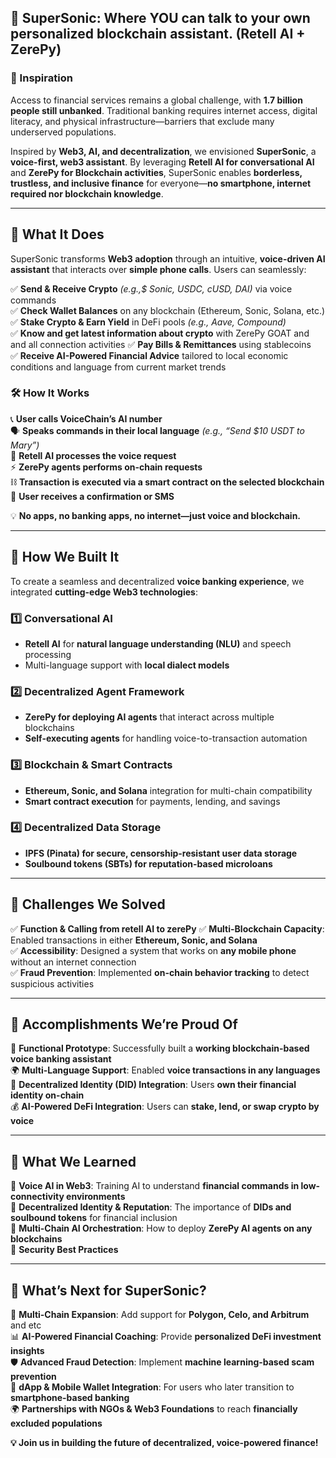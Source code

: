 ## **🔹 SuperSonic: Where YOU can talk to your own personalized blockchain assistant. (Retell AI + ZerePy)**  

### **🚀 Inspiration**  
Access to financial services remains a global challenge, with **1.7 billion people still unbanked**. Traditional banking requires internet access, digital literacy, and physical infrastructure—barriers that exclude many underserved populations.  

Inspired by **Web3, AI, and decentralization**, we envisioned **SuperSonic**, a **voice-first, web3 assistant**. By leveraging **Retell AI for conversational AI** and **ZerePy for Blockchain activities**, SuperSonic enables **borderless, trustless, and inclusive finance** for everyone—**no smartphone, internet required nor blockchain knowledge**.  

---

## **🔹 What It Does**  
SuperSonic transforms **Web3 adoption** through an intuitive, **voice-driven AI assistant** that interacts over **simple phone calls**. Users can seamlessly:  

✅ **Send & Receive Crypto** _(e.g.,$ Sonic, USDC, cUSD, DAI)_ via voice commands  
✅ **Check Wallet Balances** on any blockchain (Ethereum, Sonic, Solana, etc.)  
✅ **Stake Crypto & Earn Yield** in DeFi pools _(e.g., Aave, Compound)_  
✅ **Know and get latest information about crypto** with ZerePy GOAT and and all connection activities 
✅ **Pay Bills & Remittances** using stablecoins  
✅ **Receive AI-Powered Financial Advice** tailored to local economic conditions and language from current market trends  

### **🛠️ How It Works**  
📞 **User calls VoiceChain’s AI number**  
🗣️ **Speaks commands in their local language** _(e.g., “Send $10 USDT to Mary”)_  
🤖 **Retell AI processes the voice request**  
⚡ **ZerePy agents performs on-chain requests**  
⛓️ **Transaction is executed via a smart contract on the selected blockchain**  
📲 **User receives a confirmation or SMS**  

💡 **No apps, no banking apps, no internet—just voice and blockchain.**  

---

## **🔹 How We Built It**  
To create a seamless and decentralized **voice banking experience**, we integrated **cutting-edge Web3 technologies**:  

### **1️⃣ Conversational AI**  
- **Retell AI** for **natural language understanding (NLU)** and speech processing  
- Multi-language support with **local dialect models**  

### **2️⃣ Decentralized Agent Framework**  
- **ZerePy for deploying AI agents** that interact across multiple blockchains  
- **Self-executing agents** for handling voice-to-transaction automation  

### **3️⃣ Blockchain & Smart Contracts**  
- **Ethereum, Sonic, and Solana** integration for multi-chain compatibility  
- **Smart contract execution** for payments, lending, and savings  

### **4️⃣ Decentralized Data Storage**  
- **IPFS (Pinata) for secure, censorship-resistant user data storage**  
- **Soulbound tokens (SBTs) for reputation-based microloans**  


---

## **🔹 Challenges We Solved**  

✅ **Function & Calling from retell AI to zerePy**
✅ **Multi-Blockchain Capacity**: Enabled transactions in either **Ethereum, Sonic, and Solana**  
✅ **Accessibility**: Designed a system that works on **any mobile phone** without an internet connection  
✅ **Fraud Prevention**: Implemented **on-chain behavior tracking** to detect suspicious activities  

---

## **🔹 Accomplishments We’re Proud Of**  

🎉 **Functional Prototype**: Successfully built a **working blockchain-based voice banking assistant**  
🌍 **Multi-Language Support**: Enabled **voice transactions in any languages**  
🔐 **Decentralized Identity (DID) Integration**: Users **own their financial identity on-chain**  
💰 **AI-Powered DeFi Integration**: Users can **stake, lend, or swap crypto by voice**  

---

## **🔹 What We Learned**  

🔹 **Voice AI in Web3**: Training AI to understand **financial commands in low-connectivity environments**  
🔹 **Decentralized Identity & Reputation**: The importance of **DIDs and soulbound tokens** for financial inclusion  
🔹 **Multi-Chain AI Orchestration**: How to deploy **ZerePy AI agents on any blockchains**  
🔹 **Security Best Practices**

---

## **🔹 What’s Next for SuperSonic?**  

🚀 **Multi-Chain Expansion**: Add support for **Polygon, Celo, and Arbitrum** and etc  
📊 **AI-Powered Financial Coaching**: Provide **personalized DeFi investment insights**  
🛡️ **Advanced Fraud Detection**: Implement **machine learning-based scam prevention**  
📲 **dApp & Mobile Wallet Integration**: For users who later transition to **smartphone-based banking**  
🌍 **Partnerships with NGOs & Web3 Foundations** to reach **financially excluded populations**  

**💡 Join us in building the future of decentralized, voice-powered finance!**  